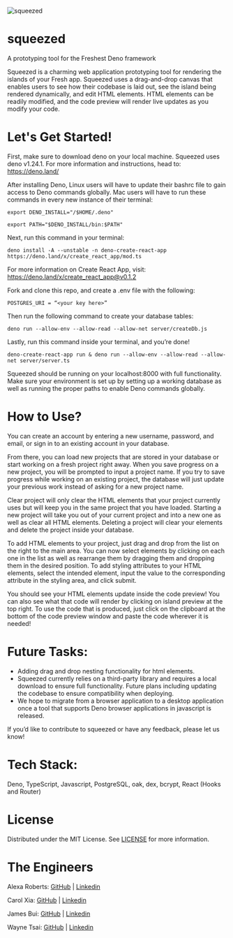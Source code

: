 ![squeezed](https://user-images.githubusercontent.com/29562751/182937867-42d393fc-654d-4f30-895e-dbd5255de30a.png)

# squeezed
A prototyping tool for the Freshest Deno framework

Squeezed is a charming web application prototyping tool for rendering the islands of your Fresh app. 
Squeezed uses a drag-and-drop canvas that enables users to see how their codebase is laid out, see the island being rendered dynamically, and edit HTML elements. 
HTML elements can be readily modified, and the code preview will render live updates as you modify your code.
# Let's Get Started!
First, make sure to download deno on your local machine. Squeezed uses deno v1.24.1. For more information and instructions, head to: https://deno.land/

After installing Deno, Linux users will have to update their bashrc file to gain access to Deno commands globally. Mac users will have to run these commands in every new instance of their terminal:

`export DENO_INSTALL="/$HOME/.deno"`

`export PATH="$DENO_INSTALL/bin:$PATH"`


Next, run this command in your terminal: 

`deno install -A --unstable -n deno-create-react-app https://deno.land/x/create_react_app/mod.ts`

For more information on Create React App, visit: https://deno.land/x/create_react_app@v0.1.2


Fork and clone this repo, and create a .env file with the following:

`POSTGRES_URI = “<your key here>”`

Then run the following command to create your database tables:

`deno run --allow-env --allow-read --allow-net server/createDb.js`

Lastly, run this command inside your terminal, and you’re done! 

`deno-create-react-app run & deno run --allow-env --allow-read --allow-net server/server.ts`


Squeezed should be running on your localhost:8000 with full functionality. 
Make sure your environment is set up by setting up a working database as well as running the proper paths to enable Deno commands globally. 

# How to Use?

You can create an account by entering a new username, password, and email, or sign in to an existing account in your database.

From there, you can load new projects that are stored in your database or start working on a fresh project right away. When you save progress on a new project, you will be prompted to input a project name. 
If you try to save progress while working on an existing project, the database will just update your previous work instead of asking for a new project name.

Clear project will only clear the HTML elements that your project currently uses but will keep you in the same project that you have loaded. 
Starting a new project will take you out of your current project and into a new one as well as clear all HTML elements.
Deleting a project will clear your elements and delete the project inside your database.

To add HTML elements to your project, just drag and drop from the list on the right to the main area. 
You can now select elements by clicking on each one in the list as well as rearrange them by dragging them and dropping them in the desired position.
To add styling attributes to your HTML elements, select the intended element, input the value to the corresponding attribute in the styling area, and click submit.

You should see your HTML elements update inside the code preview!
You can also see what that code will render by clicking on island preview at the top right.
To use the code that is produced, just click on the clipboard at the bottom of the code preview window and paste the code wherever it is needed!	

# Future Tasks: 
- Adding drag and drop nesting functionality for html elements.
- Squeezed currently relies on a third-party library and requires a local download to ensure full functionality. Future plans including updating the codebase to ensure compatibility when deploying.
- We hope to migrate from a browser application to a desktop application once a tool that supports Deno browser applications in javascript is released.

If you’d like to contribute to squeezed or have any feedback, please let us know!

# Tech Stack:
Deno, TypeScript, Javascript, PostgreSQL, oak, dex, bcrypt, React (Hooks and Router) 

# License
Distributed under the MIT License. See [LICENSE](https://github.com/oslabs-beta/squeezed/blob/master/LICENSE) for more information.

# The Engineers
Alexa Roberts: [GitHub](https://github.com/alexarobertss) | [Linkedin](https://www.linkedin.com/in/alexarobertss/)

Carol Xia: [GitHub](https://github.com/carol-xia) | [Linkedin](https://www.linkedin.com/in/carol-xia-2bb508134/)

James Bui: [GitHub](https://github.com/James-Minh-Bui) | [Linkedin](https://www.linkedin.com/in/jamesminhbui/)

Wayne Tsai: [GitHub](https://github.com/WayneTsai45) | [Linkedin](https://www.linkedin.com/in/wayne-tsai45/)

